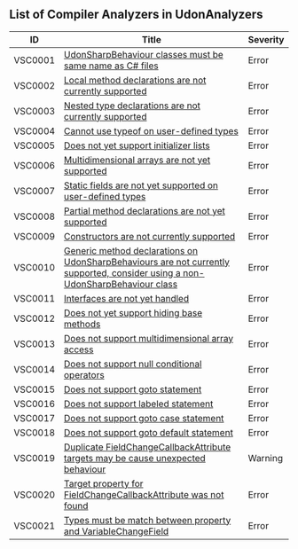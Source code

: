 ## List of Compiler Analyzers in UdonAnalyzers

| ID      | Title                                                                                                                                          | Severity | 
| ------- | ---------------------------------------------------------------------------------------------------------------------------------------------- | -------- | 
| VSC0001 | [UdonSharpBehaviour classes must be same name as C\# files](./VSC0001.md)                                                                      | Error    | 
| VSC0002 | [Local method declarations are not currently supported](./VSC0002.md)                                                                          | Error    | 
| VSC0003 | [Nested type declarations are not currently supported](./VSC0003.md)                                                                           | Error    | 
| VSC0004 | [Cannot use typeof on user\-defined types](./VSC0004.md)                                                                                       | Error    | 
| VSC0005 | [Does not yet support initializer lists](./VSC0005.md)                                                                                         | Error    | 
| VSC0006 | [Multidimensional arrays are not yet supported](./VSC0006.md)                                                                                  | Error    | 
| VSC0007 | [Static fields are not yet supported on user\-defined types](./VSC0007.md)                                                                     | Error    | 
| VSC0008 | [Partial method declarations are not yet supported](./VSC0008.md)                                                                              | Error    | 
| VSC0009 | [Constructors are not currently supported](./VSC0009.md)                                                                                       | Error    | 
| VSC0010 | [Generic method declarations on UdonSharpBehaviours are not currently supported, consider using a non\-UdonSharpBehaviour class](./VSC0010.md) | Error    | 
| VSC0011 | [Interfaces are not yet handled](./VSC0011.md)                                                                                                 | Error    | 
| VSC0012 | [Does not yet support hiding base methods](./VSC0012.md)                                                                                       | Error    | 
| VSC0013 | [Does not support multidimensional array access](./VSC0013.md)                                                                                 | Error    | 
| VSC0014 | [Does not support null conditional operators](./VSC0014.md)                                                                                    | Error    | 
| VSC0015 | [Does not support goto statement](./VSC0015.md)                                                                                                | Error    | 
| VSC0016 | [Does not support labeled statement](./VSC0016.md)                                                                                             | Error    | 
| VSC0017 | [Does not support goto case statement](./VSC0017.md)                                                                                           | Error    | 
| VSC0018 | [Does not support goto default statement](./VSC0018.md)                                                                                        | Error    | 
| VSC0019 | [Duplicate FieldChangeCallbackAttribute targets may be cause unexpected behaviour](./VSC0019.md)                                               | Warning  | 
| VSC0020 | [Target property for FieldChangeCallbackAttribute was not found](./VSC0020.md)                                                                 | Error    | 
| VSC0021 | [Types must be match between property and VariableChangeField](./VSC0021.md)                                                                   | Error    | 


